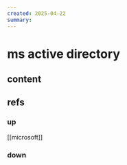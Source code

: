 ```yaml
---
created: 2025-04-22
summary:
---
```


# ms active directory


## content



## refs

### up

[[microsoft]]

### down

